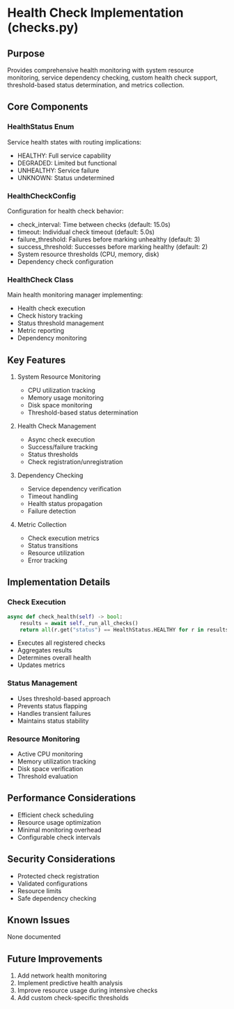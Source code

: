 # Health Check Implementation (checks.py)

## Purpose

Provides comprehensive health monitoring with system resource monitoring, service dependency checking, custom health check support, threshold-based status determination, and metrics collection.

## Core Components

### HealthStatus Enum

Service health states with routing implications:

- HEALTHY: Full service capability
- DEGRADED: Limited but functional
- UNHEALTHY: Service failure
- UNKNOWN: Status undetermined

### HealthCheckConfig

Configuration for health check behavior:

- check_interval: Time between checks (default: 15.0s)
- timeout: Individual check timeout (default: 5.0s)
- failure_threshold: Failures before marking unhealthy (default: 3)
- success_threshold: Successes before marking healthy (default: 2)
- System resource thresholds (CPU, memory, disk)
- Dependency check configuration

### HealthCheck Class

Main health monitoring manager implementing:

- Health check execution
- Check history tracking
- Status threshold management
- Metric reporting
- Dependency monitoring

## Key Features

1. System Resource Monitoring

   - CPU utilization tracking
   - Memory usage monitoring
   - Disk space monitoring
   - Threshold-based status determination

2. Health Check Management

   - Async check execution
   - Success/failure tracking
   - Status thresholds
   - Check registration/unregistration

3. Dependency Checking

   - Service dependency verification
   - Timeout handling
   - Health status propagation
   - Failure detection

4. Metric Collection
   - Check execution metrics
   - Status transitions
   - Resource utilization
   - Error tracking

## Implementation Details

### Check Execution

```python
async def check_health(self) -> bool:
    results = await self._run_all_checks()
    return all(r.get("status") == HealthStatus.HEALTHY for r in results.values())
```

- Executes all registered checks
- Aggregates results
- Determines overall health
- Updates metrics

### Status Management

- Uses threshold-based approach
- Prevents status flapping
- Handles transient failures
- Maintains status stability

### Resource Monitoring

- Active CPU monitoring
- Memory utilization tracking
- Disk space verification
- Threshold evaluation

## Performance Considerations

- Efficient check scheduling
- Resource usage optimization
- Minimal monitoring overhead
- Configurable check intervals

## Security Considerations

- Protected check registration
- Validated configurations
- Resource limits
- Safe dependency checking

## Known Issues

None documented

## Future Improvements

1. Add network health monitoring
2. Implement predictive health analysis
3. Improve resource usage during intensive checks
4. Add custom check-specific thresholds
